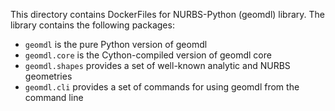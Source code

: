 This directory contains DockerFiles for NURBS-Python (geomdl) library. The library contains the following packages:

* `geomdl` is the pure Python version of geomdl
* `geomdl.core` is the Cython-compiled version of geomdl core
* `geomdl.shapes` provides a set of well-known analytic and NURBS geometries
* `geomdl.cli` provides a set of commands for using geomdl from the command line
  